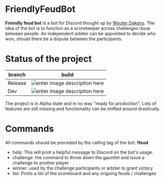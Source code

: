 # FriendlyFeudBot  
  
**Friendly feud bot** is a bot for Discord thought up by  [Wouter Dekens](https://github.com/WouterDekens%5D).
The idea of the bot is to function as a scorekeeper across challenges issue between people. An independent arbiter can be appointed to decide who won, should there be a dispute between the participants.

# Status of the project
| branch | build |
|--|--|
| Release | ![enter image description here](https://travis-ci.com/HoneyedOakSoftware/friendlyfeudbot.svg?branch=master)
| Dev |![enter image description here](https://travis-ci.com/HoneyedOakSoftware/friendlyfeudbot.svg?branch=development)

The project is in Alpha state and in no way "ready  for production", Lots of features are still missing and functionality can be shifted around drastically.

# Commands
All commands should be preceded by the calling tag of the bot: **!feud**

- help: This will print a helpful message to Discord on the bot's usage.
- challenge: the command to throw down the gauntlet and issue a challenge to another player
- winner: used by the challenge participants or arbiter to grant victory
- list: Prints a list of the scoreboard and any ongoing feuds / challenges